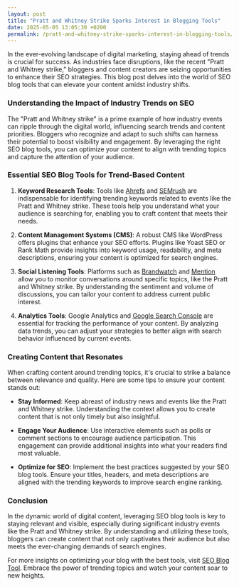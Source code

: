 ```yaml
---
layout: post
title: "Pratt and Whitney Strike Sparks Interest in Blogging Tools"
date: 2025-05-05 13:05:30 +0200
permalink: /pratt-and-whitney-strike-sparks-interest-in-blogging-tools/
---
```



In the ever-evolving landscape of digital marketing, staying ahead of trends is crucial for success. As industries face disruptions, like the recent "Pratt and Whitney strike," bloggers and content creators are seizing opportunities to enhance their SEO strategies. This blog post delves into the world of SEO blog tools that can elevate your content amidst industry shifts.

### Understanding the Impact of Industry Trends on SEO

The "Pratt and Whitney strike" is a prime example of how industry events can ripple through the digital world, influencing search trends and content priorities. Bloggers who recognize and adapt to such shifts can harness their potential to boost visibility and engagement. By leveraging the right SEO blog tools, you can optimize your content to align with trending topics and capture the attention of your audience.

### Essential SEO Blog Tools for Trend-Based Content

1. **Keyword Research Tools**: Tools like [Ahrefs](https://ahrefs.com) and [SEMrush](https://semrush.com) are indispensable for identifying trending keywords related to events like the Pratt and Whitney strike. These tools help you understand what your audience is searching for, enabling you to craft content that meets their needs.

2. **Content Management Systems (CMS)**: A robust CMS like WordPress offers plugins that enhance your SEO efforts. Plugins like Yoast SEO or Rank Math provide insights into keyword usage, readability, and meta descriptions, ensuring your content is optimized for search engines.

3. **Social Listening Tools**: Platforms such as [Brandwatch](https://www.brandwatch.com) and [Mention](https://mention.com) allow you to monitor conversations around specific topics, like the Pratt and Whitney strike. By understanding the sentiment and volume of discussions, you can tailor your content to address current public interest.

4. **Analytics Tools**: Google Analytics and [Google Search Console](https://search.google.com/search-console) are essential for tracking the performance of your content. By analyzing data trends, you can adjust your strategies to better align with search behavior influenced by current events.

### Creating Content that Resonates

When crafting content around trending topics, it's crucial to strike a balance between relevance and quality. Here are some tips to ensure your content stands out:

- **Stay Informed**: Keep abreast of industry news and events like the Pratt and Whitney strike. Understanding the context allows you to create content that is not only timely but also insightful.

- **Engage Your Audience**: Use interactive elements such as polls or comment sections to encourage audience participation. This engagement can provide additional insights into what your readers find most valuable.

- **Optimize for SEO**: Implement the best practices suggested by your SEO blog tools. Ensure your titles, headers, and meta descriptions are aligned with the trending keywords to improve search engine ranking.

### Conclusion

In the dynamic world of digital content, leveraging SEO blog tools is key to staying relevant and visible, especially during significant industry events like the Pratt and Whitney strike. By understanding and utilizing these tools, bloggers can create content that not only captivates their audience but also meets the ever-changing demands of search engines.

For more insights on optimizing your blog with the best tools, visit [SEO Blog Tool](https://seoblogtool.com/). Embrace the power of trending topics and watch your content soar to new heights.